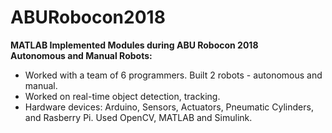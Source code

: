 # ABURobocon2018
**MATLAB Implemented Modules during ABU Robocon 2018**</br>
**Autonomous and Manual Robots:**</br>
 - Worked with a team of 6 programmers. Built 2 robots - autonomous and manual.
 - Worked on real-time object detection, tracking.
 - Hardware devices: Arduino, Sensors, Actuators, Pneumatic Cylinders, and Rasberry Pi. Used OpenCV, MATLAB and Simulink.
